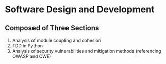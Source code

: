 # Software Design and Development

## Composed of Three Sections
1. Analysis of module coupling and cohesion
2. TDD in Python
3. Analysis of security vulnerabilities and mitigation methods (referencing OWASP and CWE)
